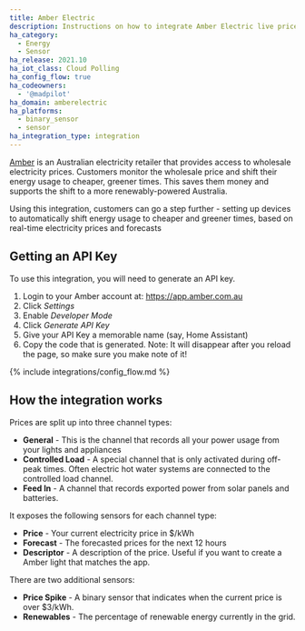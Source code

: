 ```yaml
---
title: Amber Electric
description: Instructions on how to integrate Amber Electric live prices within Home Assistant.
ha_category:
  - Energy
  - Sensor
ha_release: 2021.10
ha_iot_class: Cloud Polling
ha_config_flow: true
ha_codeowners:
  - '@madpilot'
ha_domain: amberelectric
ha_platforms:
  - binary_sensor
  - sensor
ha_integration_type: integration
---
```


[Amber](https://www.amber.com.au/) is an Australian electricity retailer that provides access to wholesale electricity prices. Customers monitor the wholesale price and shift their energy usage to cheaper, greener times. This saves them money and supports the shift to a more renewably-powered Australia.

Using this integration, customers can go a step further - setting up devices to automatically shift energy usage to cheaper and greener times, based on real-time electricity prices and forecasts

## Getting an API Key

To use this integration, you will need to generate an API key.

1. Login to your Amber account at: <https://app.amber.com.au>
2. Click _Settings_
3. Enable _Developer Mode_
4. Click _Generate API Key_
5. Give your API Key a memorable name (say, Home Assistant)
6. Copy the code that is generated. Note: It will disappear after you reload the page, so make sure you make note of it!

{% include integrations/config_flow.md %}

## How the integration works

Prices are split up into three channel types:

- **General** - This is the channel that records all your power usage from your lights and appliances
- **Controlled Load** - A special channel that is only activated during off-peak times. Often electric hot water systems are connected to the controlled load channel.
- **Feed In** - A channel that records exported power from solar panels and batteries.

It exposes the following sensors for each channel type:

- **Price** - Your current electricity price in $/kWh
- **Forecast** - The forecasted prices for the next 12 hours
- **Descriptor** - A description of the price. Useful if you want to create a Amber light that matches the app.

There are two additional sensors:

- **Price Spike** - A binary sensor that indicates when the current price is over $3/kWh.
- **Renewables** - The percentage of renewable energy currently in the grid.
